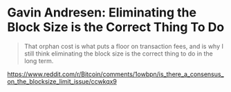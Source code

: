 # Gavin Andresen: Eliminating the Block Size is the Correct Thing To Do

> That orphan cost is what puts a floor on transaction fees, and is why I still think eliminating the block size is the correct thing to do in the long term.

https://www.reddit.com/r/Bitcoin/comments/1owbpn/is_there_a_consensus_on_the_blocksize_limit_issue/ccwkqx9
